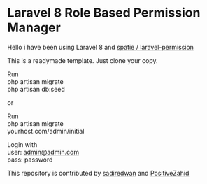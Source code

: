 # Laravel 8 Role Based Permission Manager

Hello i have been using Laravel 8 and [spatie / laravel-permission](https://github.com/spatie/laravel-permission)


This is a readymade template. Just clone your copy.  

Run  
php artisan migrate  
php artisan db:seed  

or   

Run  
php artisan migrate  
yourhost.com/admin/initial  

Login with  
user: admin@admin.com  
pass: password  

This repository is contributed by [sadiredwan](https://github.com/sadiredwan) and [PositiveZahid](https://github.com/positivezahid)
